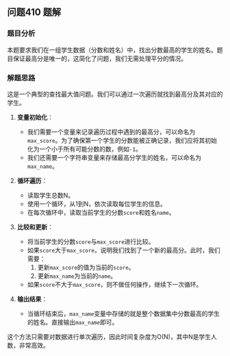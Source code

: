 ## 问题410 题解

### 题目分析

本题要求我们在一组学生数据（分数和姓名）中，找出分数最高的学生的姓名。题目保证最高分是唯一的，这简化了问题，我们无需处理平分的情况。

### 解题思路

这是一个典型的查找最大值问题。我们可以通过一次遍历就找到最高分及其对应的学生。

1.  **变量初始化**：
    -   我们需要一个变量来记录遍历过程中遇到的最高分，可以命名为`max_score`。为了确保第一个学生的分数能被正确记录，我们应将其初始化为一个小于所有可能分数的数，例如`-1`。
    -   我们还需要一个字符串变量来存储最高分学生的姓名，可以命名为`max_name`。

2.  **循环遍历**：
    -   读取学生总数N。
    -   使用一个循环，从1到N，依次读取每位学生的信息。
    -   在每次循环中，读取当前学生的分数`score`和姓名`name`。

3.  **比较和更新**：
    -   将当前学生的分数`score`与`max_score`进行比较。
    -   如果`score`大于`max_score`，说明我们找到了一个新的最高分。此时，我们需要：
        1.  更新`max_score`的值为当前的`score`。
        2.  更新`max_name`为当前的`name`。
    -   如果`score`不大于`max_score`，则不做任何操作，继续下一次循环。

4.  **输出结果**：
    -   当循环结束后，`max_name`变量中存储的就是整个数据集中分数最高的学生的姓名。直接输出`max_name`即可。

这个方法只需要对数据进行单次遍历，因此时间复杂度为O(N)，其中N是学生人数，非常高效。
